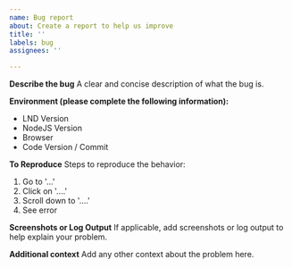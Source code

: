 ```yaml
---
name: Bug report
about: Create a report to help us improve
title: ''
labels: bug
assignees: ''

---
```


**Describe the bug**
A clear and concise description of what the bug is.

**Environment (please complete the following information):**
 - LND Version
 - NodeJS Version
 - Browser
 - Code Version / Commit

**To Reproduce**
Steps to reproduce the behavior:
1. Go to '...'
2. Click on '....'
3. Scroll down to '....'
4. See error

**Screenshots or Log Output**
If applicable, add screenshots or log output to help explain your problem.

**Additional context**
Add any other context about the problem here.
